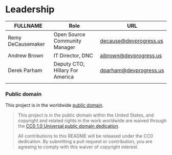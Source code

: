 # Leadership

|      FULLNAME          |     Role                        |           URL                                           |
| ---------------------- | ------------------------------- | ------------------------------------------------------- |
| Remy DeCausemaker      | Open Source Community Manager   | [decause@devprogress.us](mailto:decause@devprogress.us) |
| Andrew Brown           | IT Director, DNC                | [ajbrown@devprogress.us](mailto:ajrown@devprogress.us)  |
| Derek Parham           | Deputy CTO, Hillary For America | [dparham@devprogress.us](mailto:dparham@devprogress.us) |
|                        |                                 |                                                         |

### Public domain

This project is in the worldwide [public domain](LICENSE.md).

> This project is in the public domain within the United States, and copyright and related rights in the work worldwide are waived through the [CC0 1.0 Universal public domain dedication](https://creativecommons.org/publicdomain/zero/1.0/).
>
> All contributions to this README will be released under the CC0 dedication. By submitting a pull request or contribution, you are agreeing to comply with this waiver of copyright interest.
